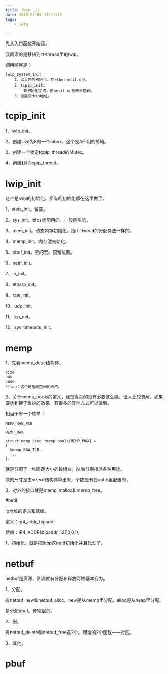```yaml
---
title: lwip（二）
date: 2018-02-03 17:11:15
tags:
	- lwip

---
```




先从入口函数开始读。

我阅读的是移植到rt-thread里的lwip。

调用顺序是：

```
lwip_system_init
	1、以太网的初始化。在ethernetif.c里。
	2、tcpip_init。
		等初始化完成，用netif_up把网卡启动。
	3、设置网卡ip地址。
```

# tcpip_init

1、lwip_init。

2、创建size为8的一个mbox，这个是API用的邮箱。

3、创建一个锁定tcpip_thread的Mutex。

4、创建线程tcpip_thread。

# lwip_init

这个是lwip的初始化。所有的初始化都在这里做了。

1、stats_init。留空。

2、sys_init。给os适配用的。一般是空的。

3、mem_init。动态内存初始化。跟rt-thread的分配算法一样的。

4、memp_init。内存池初始化。

5、pbuf_init。空的宏。预留位置。

6、netif_init。

7、ip_init。

8、etharp_init。

9、raw_init。

10、udp_init。

11、tcp_init。

12、sys_timeouts_init。



# memp

1、先看memp_desc结构体。

```
size
num
base
**tab：这个是指向空闲的块的。
```

2、关于memp_pools的定义，我觉得真的没有必要这么绕。让人比较费解。如果要达到便于维护的效果，有很多的其他方式可以做到。

相当于有一个枚举：

```
MEMP_RAW_PCB
...
MEMP_MAX
```

```
struct memp_desc *memp_pools[MEMP_MAX] = 
{
  &memp_RAW_TCB,
  ...
};
```

就是分配了一堆固定大小的数组块。然后分别指派各种用途。

块的尺寸是由sizeof结构体算出来，个数是有在opt.h里配置的。

3、对外的接口就是memp_malloc和memp_free。

#netif

ip地址的定义和赋值。

定义：ip4_addr_t ipaddr

赋值：IP4_ADDR(&ipaddr, 127,0,0,1);

1、初始化，就是把loop这netif初始化并且启动了。



# netbuf

netbuf是资源，资源就有分配和释放两种基本行为。

1、分配。

有netbuf_new和netbuf_alloc。new是从memp里分配。alloc是从heap里分配。

是分配pbuf。传输层的。

2、删。

有netbuf_delete和netbuf_free这2个。跟增的2个函数一一对应。

3、其他。

# pbuf



